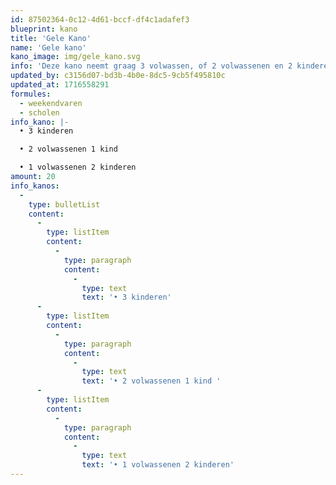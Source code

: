 ```yaml
---
id: 87502364-0c12-4d61-bccf-df4c1adafef3
blueprint: kano
title: 'Gele Kano'
name: 'Gele kano'
kano_image: img/gele_kano.svg
info: 'Deze kano neemt graag 3 volwassen, of 2 volwassenen en 2 kinderen met zich mee'
updated_by: c3156d07-bd3b-4b0e-8dc5-9cb5f495810c
updated_at: 1716558291
formules:
  - weekendvaren
  - scholen
info_kano: |-
  • 3 kinderen

  • 2 volwassenen 1 kind 

  • 1 volwassenen 2 kinderen
amount: 20
info_kanos:
  -
    type: bulletList
    content:
      -
        type: listItem
        content:
          -
            type: paragraph
            content:
              -
                type: text
                text: '• 3 kinderen'
      -
        type: listItem
        content:
          -
            type: paragraph
            content:
              -
                type: text
                text: '• 2 volwassenen 1 kind '
      -
        type: listItem
        content:
          -
            type: paragraph
            content:
              -
                type: text
                text: '• 1 volwassenen 2 kinderen'
---
```

